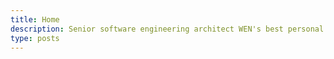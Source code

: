 ```yaml
---
title: Home
description: Senior software engineering architect WEN's best personal notes blog on computer science, mathematics, art philosophy, psychological growth, and life sutras. Providing readers with unprecedented perspectives and insights.
type: posts 
---
```

